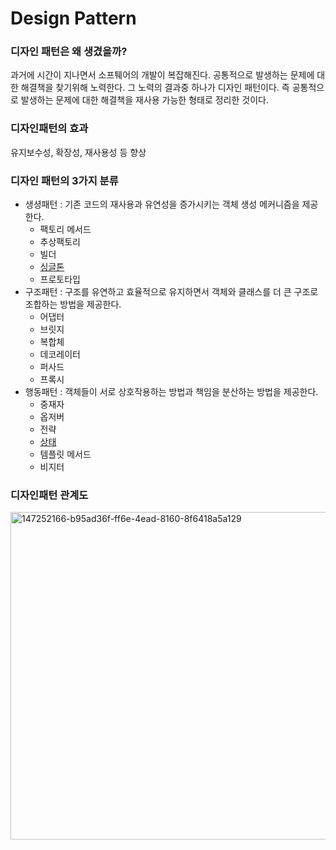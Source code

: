 # Design Pattern
### 디자인 패턴은 왜 생겼을까?
과거에 시간이 지나면서 소프퉤어의 개발이 복잡해진다.
공통적으로 발생하는 문제에 대한 해결책을 찾기위해 노력한다. 그 노력의 결과중 하나가 디자인 패턴이다.
즉 공통적으로 발생하는 문제에 대한 해결책을 재사용 가능한 형태로 정리한 것이다.

### 디자인패턴의 효과
유지보수성, 확장성, 재사용성 등 향상

### 디자인 패턴의 3가지 분류
- 생셩패턴 : 기존 코드의 재사용과 유연성을 증가시키는 객체 생성 메커니즘을 제공한다.
  - 팩토리 메서드
  - 추상팩토리
  - <a herf="https://github.com/ghdeo/design-pattern/tree/1194af81c68f27672d4cb132f721387fbf71bb17/builder">빌더</a>
  - <a href="https://github.com/ghdeo/design-pattern/tree/1194af81c68f27672d4cb132f721387fbf71bb17/singleton">싱글톤</a>
  - 프로토타입
- 구조패턴 : 구조를 유연하고 효율적으로 유지하면서 객체와 클래스를 더 큰 구조로 조합하는 방법을 제공한다.
  - 어댑터
  - 브릿지
  - 복합체
  - 데코레이터
  - 퍼사드
  - 프록시
- 행동패턴 : 객체들이 서로 상호작용하는 방법과 책임을 분산하는 방법을 제공한다.
  - 중재자
  - 옵저버
  - 전략
  - <a href="https://github.com/ghdeo/design-pattern/tree/1194af81c68f27672d4cb132f721387fbf71bb17/state">상태</a>
  - 템플릿 메서드
  - 비지터
  
### 디자인패턴 관계도
<img width="524" alt="147252166-b95ad36f-ff6e-4ead-8160-8f6418a5a129" src="https://github.com/ghdeo/design-pattern/assets/82711279/e30ed55e-79fe-4d5c-82ec-bedac51436a7">

